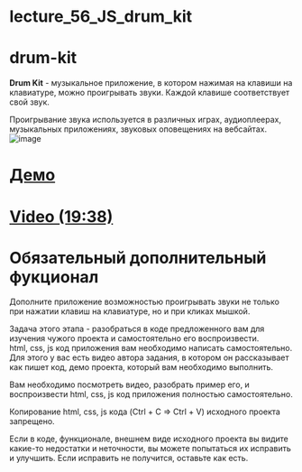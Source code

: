 # lecture_56_JS_drum_kit  
# drum-kit  
**Drum Kit** - музыкальное приложение, в котором нажимая на клавиши на клавиатуре, можно проигрывать звуки. Каждой клавише соответствует свой звук.  

Проигрывание звука используется в различных играх, аудиоплеерах, музыкальных приложениях, звуковых оповещениях на вебсайтах.  
![image](https://user-images.githubusercontent.com/113675674/226529771-121fa8d8-2a38-4b90-90ba-4402e6aa799a.png)  

#  [Демо](https://irinainina.github.io/JavaScript30-1/01%20-%20JavaScript%20Drum%20Kit/index-FINISHED.html)    
#  [Video (19:38)](https://www.youtube.com/watch?v=VuN8qwZoego&ab_channel=WesBos)  

#  Обязательный дополнительный фукционал  
Дополните приложение возможностью проигрывать звуки не только при нажатии клавиш на клавиатуре, но и при кликах мышкой.    

Задача этого этапа - разобраться в коде предложенного вам для изучения чужого проекта и самостоятельно его воспроизвести.  
html, css, js код приложения вам необходимо написать самостоятельно.  
Для этого у вас есть видео автора задания, в котором он рассказывает как пишет код, демо проекта, который вам необходимо выполнить.  

Вам необходимо посмотреть видео, разобрать пример его, и воспроизвести html, css, js код приложения полностью самостоятельно.  

Копирование html, css, js кода (Ctrl + C => Ctrl + V) исходного проекта запрещено.  

Если в коде, функционале, внешнем виде исходного проекта вы видите какие-то недостатки и неточности, вы можете попытаться их исправить и улучшить. Если исправить не получится, оставьте как есть.   

